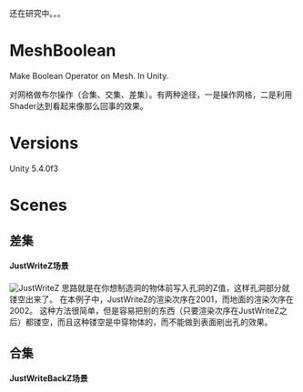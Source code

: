 还在研究中。。。

# MeshBoolean
Make Boolean Operator on Mesh. In Unity.

对网格做布尔操作（合集、交集、差集）。有两种途径，一是操作网格，二是利用Shader达到看起来像那么回事的效果。

# Versions
Unity 5.4.0f3

# Scenes
## 差集
#### JustWriteZ场景
![JustWriteZ](https://github.com/KaimaChen/MeshBoolean/blob/master/Blog/JustWriteZ.PNG)
思路就是在你想制造洞的物体前写入孔洞的Z值，这样孔洞部分就镂空出来了。
在本例子中，JustWriteZ的渲染次序在2001，而地面的渲染次序在2002。
这种方法很简单，但是容易把别的东西（只要渲染次序在JustWriteZ之后）都镂空，而且这种镂空是中穿物体的，而不能做到表面剜出孔的效果。

## 合集
#### JustWriteBackZ场景
